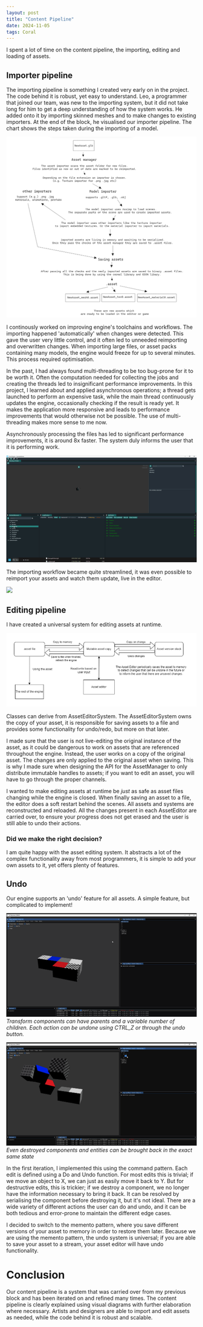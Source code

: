 ```yaml
---
layout: post
title: "Content Pipeline"
date: 2024-11-05
tags: Coral
---
```


I spent a lot of time on the content pipeline, the importing, editing and loading of assets.

## Importer pipeline

The importing pipeline is something I created very early on in the project. The code behind it is robust, yet easy to understand. Leo, a programmer that joined our team, was new to the importing system, but it did not take long for him to get a deep understanding of how the system works. He added onto it by importing skinned meshes and to make changes to existing importers. At the end of the block, he visualised our importer pipeline. The chart shows the steps taken during the importing of a model.

![](/img/projects/y2/coral/ImporterPipeline.png)

I continously worked on improving engine's toolchains and workflows. The importing happened 'automatically' when changes were detected. This gave the user very little control, and it often led to unneeded reimporting and overwritten changes. When importing large files, or asset packs containing many models, the engine would freeze for up to several minutes. This process required optimisation. 

In the past, I had always found multi-threading to be too bug-prone for it to be worth it. Often the computation needed for collecting the jobs and creating the threads led to insignificant performance improvements. In this project, I learned about and applied asynchronous operations; a thread gets launched to perform an expensive task, while the main thread continuously updates the engine, occasionally checking if the result is ready yet. It makes the application more responsive and leads to performance improvements that would otherwise not be possible. The use of multi-threading makes more sense to me now.

Asynchronously processing the files has led to significant performance improvements, it is around 8x faster. The system duly informs the user that it is performing work.

![](/img/projects/y2/coral/ImportingWindow.gif)

The importing workflow became quite streamlined, it was even possible to reimport your assets and watch them update, live in the editor.

![](/img/projects/y2/coral/ImportingWorkflow.gif)

## Editing pipeline

I have created a universal system for editing assets at runtime.

![](/img/projects/y2/coral/ContentEditing.png)

Classes can derive from AssetEditorSystem. The AssetEditorSystem owns the copy of your asset, it is responsible for saving assets to a file and provides some functionality for undo/redo, but more on that later.

I made sure that the user is not live-editing the original instance of the asset, as it could be dangerous to work on assets that are referenced throughout the engine. Instead, the user works on a copy of the original asset. The changes are only applied to the original asset when saving. This is why I made sure when designing the API for the AssetManager to only distribute immutable handles to assets; if you want to edit an asset, you will have to go through the proper channels.

I wanted to make editing assets at runtime be *just* as safe as asset files changing while the engine is closed. When finally saving an asset to a file, the editor does a soft restart behind the scenes. All assets and systems are reconstructed and reloaded. All the changes present in each AssetEditor are carried over, to ensure your progress does not get erased and the user is still able to undo their actions. 

### Did we make the right decision?

I am quite happy with the asset editing system. It abstracts a lot of the complex functionality away from most programmers, it is simple to add your own assets to it, yet offers plenty of features.

## Undo

Our engine supports an 'undo' feature for all assets. A simple feature, but complicated to implement!

![](..//img/projects/y2/coral/ParentingAndSimpleDoUndo.gif)
*Transform components can have parents and a variable number of children. Each action can be undone using CTRL_Z or through the undo button.*

![](..//img/projects/y2/coral/DestructiveUndoRedo.gif)
*Even destroyed components and entities can be brought back in the exact same state*

In the first iteration, I implemented this using the command pattern. Each edit is defined using a Do and Undo function. For most edits this is trivial; if we move an object to X, we can just as easily move it back to Y. But for destructive edits, this is trickier; if we destroy a component, we no longer have the information necessary to bring it back. It can be resolved by serialising the component before destroying it, but it's not ideal. There are a wide variety of different actions the user can do and undo, and it can be both tedious and error-prone to maintain the different edge cases.

I decided to switch to the memento pattern, where you save different versions of your asset to memory in order to restore them later. Because we are using the memento pattern, the undo system is universal; if you are able to save your asset to a stream, your asset editor will have undo functionality.

[//]: # (TODO: Add more details on memento)

[//]: # (TODO: Add asset renaming)

# Conclusion

Our content pipeline is a system that was carried over from my previous block and has been iterated on and refined many times. The content pipeline is clearly explained using visual diagrams with further elaboration where necessary. Artists and designers are able to import and edit assets as needed, while the code behind it is robust and scalable.